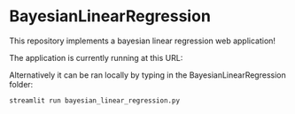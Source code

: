 # BayesianLinearRegression
This repository implements a bayesian linear regression web application!

The application is currently running at this URL:
<available soon>
<!-- 
http://github.com - automatic!
[GitHub](http://github.com)
-->

Alternatively it can be ran locally by typing in the BayesianLinearRegression folder:
```
streamlit run bayesian_linear_regression.py
```
